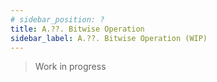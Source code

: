 ```yaml
---
# sidebar_position: ?
title: A.??. Bitwise Operation
sidebar_label: A.??. Bitwise Operation (WIP)
---
```


> Work in progress
